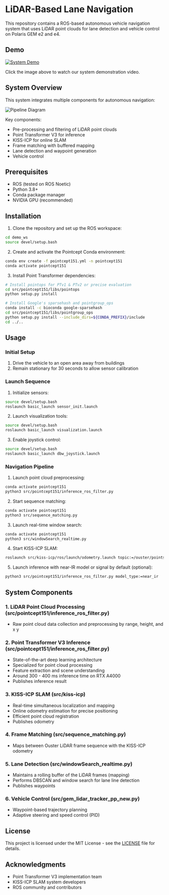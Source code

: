 # LiDAR-Based Lane Navigation
This repository contains a ROS-based autonomous vehicle navigation system that uses LiDAR point clouds for lane detection and vehicle control on Polaris GEM e2 and e4.

## Demo
[![System Demo](https://img.youtube.com/vi/cCTi2zFftlY/0.jpg)](https://www.youtube.com/watch?v=cCTi2zFftlY)

Click the image above to watch our system demonstration video.

## System Overview
This system integrates multiple components for autonomous navigation:

![Pipeline Diagram](https://github.com/user-attachments/assets/2270f090-0446-4392-a38a-c3dde9e49b30)

Key components:
- Pre-processing and filtering of LiDAR point clouds
- Point Transformer V3 for inference
- KISS-ICP for online SLAM
- Frame matching with buffered mapping
- Lane detection and waypoint generation
- Vehicle control

## Prerequisites
- ROS (tested on ROS Noetic)
- Python 3.8+
- Conda package manager
- NVIDIA GPU (recommended)

## Installation

1. Clone the repository and set up the ROS workspace:
```bash
cd demo_ws
source devel/setup.bash
```

2. Create and activate the Pointcept Conda environment:
```bash
conda env create -f pointcept151.yml -n pointcept151
conda activate pointcept151
```

3. Install Point Transformer dependencies:
```bash
# Install pointops for PTv1 & PTv2 or precise evaluation
cd src/pointcept151/libs/pointops
python setup.py install

# Install Google's sparsehash and pointgroup_ops
conda install -c bioconda google-sparsehash 
cd src/pointcept151/libs/pointgroup_ops
python setup.py install --include_dirs=${CONDA_PREFIX}/include
cd ../..
```

## Usage

### Initial Setup
1. Drive the vehicle to an open area away from buildings
2. Remain stationary for 30 seconds to allow sensor calibration

### Launch Sequence
1. Initialize sensors:
```bash
source devel/setup.bash
roslaunch basic_launch sensor_init.launch
```

2. Launch visualization tools:
```bash
source devel/setup.bash
roslaunch basic_launch visualization.launch
```

3. Enable joystick control:
```bash
source devel/setup.bash
roslaunch basic_launch dbw_joystick.launch
```

### Navigation Pipeline
1. Launch point cloud preprocessing:
```bash
conda activate pointcept151
python3 src/pointcept151/inference_ros_filter.py
```

2. Start sequence matching:
```bash
conda activate pointcept151
python3 src/sequence_matching.py
```

3. Launch real-time window search:
```bash
conda activate pointcept151
python3 src/windowSearch_realtime.py
```

4. Start KISS-ICP SLAM:
```bash
roslaunch src/kiss-icp/ros/launch/odometry.launch topic:=/ouster/points
```

5. Launch inference with near-IR model or signal by default (optional):
```bash
python3 src/pointcept151/inference_ros_filter.py model_type:=near_ir 
```

## System Components

### 1. LiDAR Point Cloud Processing (src/pointcept151/inference_ros_filter.py)
- Raw point cloud data collection and preprocessing by range, height, and x y

### 2. Point Transformer V3 Inference (src/pointcept151/inference_ros_filter.py)
- State-of-the-art deep learning architecture
- Specialized for point cloud processing
- Feature extraction and scene understanding
- Around 300 - 400 ms inference time on RTX A4000
- Publishes inference result

### 3. KISS-ICP SLAM (src/kiss-icp)
- Real-time simultaneous localization and mapping
- Online odometry estimation for precise positioning
- Efficient point cloud registration
- Publishes odometry 

### 4. Frame Matching (src/sequence_matching.py)
- Maps between Ouster LiDAR frame sequence with the KISS-ICP odometry

### 5. Lane Detection (src/windowSearch_realtime.py)
- Maintains a rolling buffer of the LiDAR frames (mapping)
- Performs DBSCAN and window search for lane line detection
- Publishes waypoints

### 6. Vehicle Control (src/gem_lidar_tracker_pp_new.py)
- Waypoint-based trajectory planning
- Adaptive steering and speed control (PID)

## License
This project is licensed under the MIT License - see the [LICENSE](LICENSE) file for details.

## Acknowledgments
- Point Transformer V3 implementation team
- KISS-ICP SLAM system developers
- ROS community and contributors
